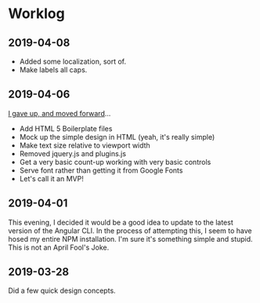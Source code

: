 # Worklog

## 2019-04-08

- Added some localization, sort of.
- Make labels all caps.

## 2019-04-06

[I gave up, and moved forward](https://jpreardon.com/2019/04/06/giving-up-moving-forward/)...

- Add HTML 5 Boilerplate files
- Mock up the simple design in HTML (yeah, it's really simple)
- Make text size relative to viewport width
- Removed jquery.js and plugins.js
- Get a very basic count-up working with very basic controls
- Serve font rather than getting it from Google Fonts
- Let's call it an MVP!


## 2019-04-01

This evening, I decided it would be a good idea to update to the latest version of the Angular CLI. In the process of attempting this, I seem to have hosed my entire NPM installation. I'm sure it's something simple and stupid. This is not an April Fool's Joke.

## 2019-03-28

Did a few quick design concepts.